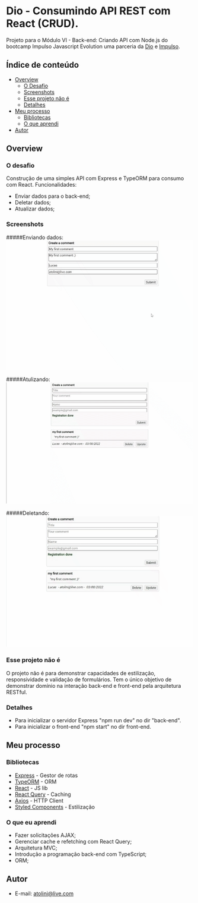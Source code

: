 # Dio - Consumindo API REST com React (CRUD). 

Projeto para o Módulo VI - Back-end: Criando API com Node.js do bootcamp Impulso Javascript Evolution uma parceria da [Dio](https://www.dio.me/) e [Impulso](https://impulso.network/). 

## Índice de conteúdo

- [Overview](#overview)
  - [O Desafio](#o-desafio)
  - [Screenshots](#screenshots)
  - [Esse projeto não é](#esse-projeto-não-é)
  - [Detalhes](#detalhes)
- [Meu processo](#meu-processo)
  - [Bibliotecas](#bibliotecas)
  - [O que aprendi](#o-que-aprendi)
- [Autor](#autor)

## Overview

### O desafio

Construção de uma simples API com Express e TypeORM para consumo com React. Funcionalidades: 

- Enviar dados para o back-end; 
- Deletar dados;
- Atualizar dados; 

### Screenshots

#####Enviando dados:
![](./making-comment.gif)

#####Atulizando:
![](./update-comment.gif)

#####Deletando:
![](./delete-comment.gif)

### Esse projeto não é

O projeto não é para demonstrar capacidades de estilização, responsividade e validação de formulários. Tem o único objetivo de demonstrar domínio na interação back-end e front-end pela arquitetura RESTful.

### Detalhes

- Para inicializar o servidor Express "npm run dev" no dir "back-end". 
- Para inicializar o front-end "npm start" no dir front-end. 

## Meu processo

### Bibliotecas

- [Express](http://expressjs.com/pt-br/) - Gestor de rotas
- [TypeORM](https://typeorm.io/) - ORM
- [React](https://reactjs.org/) - JS lib
- [React Query](https://tanstack.com/query/v4/?from=reactQueryV3&original=https://react-query-v3.tanstack.com/) - Caching
- [Axios](https://axios-http.com/ptbr/docs/intro) - HTTP Client
- [Styled Components](https://styled-components.com/) - Estilização

### O que eu aprendi

- Fazer solicitações AJAX; 
- Gerenciar cache e refetching com React Query;
- Arquitetura MVC;
- Introdução a programação back-end com TypeScript;
- ORM;

## Autor

- E-mail: <atolini@live.com>

